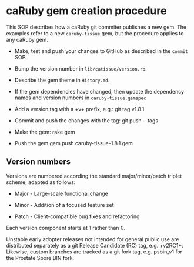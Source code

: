 caRuby gem creation procedure
=============================
This SOP describes how a caRuby git commiter publishes a new gem.
The examples refer to a new `caruby-tissue` gem, but the procedure
applies to any caRuby gem.

* Make, test and push your changes to GitHub as described in the `commit` SOP.

* Bump the version number in `lib/catissue/version.rb`.

* Describe the gem theme in `History.md`.

* If the gem dependencies have changed, then update the dependency names and
  version numbers in `caruby-tissue.gemspec`

* Add a version tag with a +v+ prefix, e.g.:
    git tag v1.8.1

* Commit and push the changes with the tag:
    git push --tags

* Make the gem:
    rake gem

* Push the gem
    gem push caruby-tissue-1.8.1.gem

Version numbers
---------------
Versions are numbered according the standard major/minor/patch triplet scheme, adapted as follows:

* Major - Large-scale functional change

* Minor - Addition of a focused feature set

* Patch - Client-compatible bug fixes and refactoring

Each version component starts at 1 rather than 0.

Unstable early adopter releases not intended for general public use are distributed separately as a git
Release Candidate (RC) tag, e.g. +v2RC1+. Likewise, custom branches are tracked as a git fork tag,
e.g. psbin_v1 for the Prostate Spore BIN fork.

